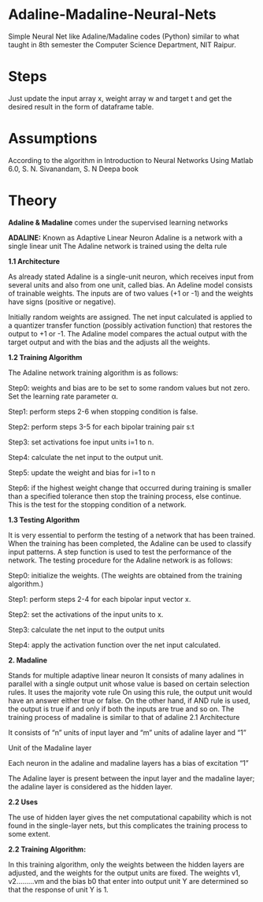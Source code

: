 # Adaline-Madaline-Neural-Nets
Simple Neural Net like Adaline/Madaline codes (Python) similar to what taught in 8th semester the Computer Science Department, NIT Raipur.
# Steps
Just update the input array x, weight array w and target t and get the desired result in the form of dataframe table.
# Assumptions
According to the algorithm in Introduction to Neural Networks Using Matlab 6.0, S. N. Sivanandam, S. N Deepa book
# Theory
**Adaline & Madaline** comes under the supervised learning networks

**ADALINE:**
Known as Adaptive Linear Neuron
Adaline is a network with a single linear unit
The Adaline network is trained using the delta rule

**1.1  Architecture**

As already stated Adaline is a single-unit neuron, which receives input from several units and also from one unit, called bias. An Adeline model consists of trainable weights. The inputs are of two values (+1 or -1) and the weights have signs (positive or negative).

Initially random weights are assigned. The net input calculated is applied to a quantizer transfer function (possibly activation function) that restores the output to +1 or -1. The Adaline model compares the actual output with the target output and with the bias and the adjusts all the weights.

**1.2  Training Algorithm**

The Adaline network training algorithm is as follows:

Step0: weights and bias are to be set to some random values but not zero. Set the learning rate parameter α.

Step1: perform steps 2-6 when stopping condition is false.

Step2: perform steps 3-5 for each bipolar training pair s:t

Step3: set activations foe input units i=1 to n.

Step4: calculate the net input to the output unit.

Step5: update the weight and bias for i=1 to n

Step6: if the highest weight change that occurred during training is smaller than a specified tolerance then stop the training process, else continue. This is the test for the stopping condition of a network.

**1.3  Testing Algorithm**

It is very essential to perform the testing of a network that has been trained. When the training has been completed, the Adaline can be used to classify input patterns. A step function is used to test the performance of the network. The testing procedure for the Adaline network is as follows:

Step0: initialize the weights. (The weights are obtained from the training algorithm.)

Step1: perform steps 2-4 for each bipolar input vector x.

Step2: set the activations of the input units to x.

Step3: calculate the net input to the output units

Step4: apply the activation function over the net input calculated.

**2. Madaline**

Stands for multiple adaptive linear neuron
It consists of many adalines in parallel with a single output unit whose value is based on certain selection rules.
It uses the majority vote rule
On using this rule, the output unit would have an answer either true or false.
On the other hand, if AND rule is used, the output is true if and only if both the inputs are true and so on.
The training process of madaline is similar to that of adaline
2.1 Architecture

It consists of “n” units of input layer and “m” units of adaline layer and “1”

Unit of the Madaline layer

Each neuron in the adaline and madaline layers has a bias of excitation “1”

The Adaline layer is present between the input layer and the madaline layer; the adaline layer is considered as the hidden layer.

**2.2 Uses**

The use of hidden layer gives the net computational capability which is not found in the single-layer nets, but this complicates the training process to some extent.

**2.2 Training Algorithm:**

In this training algorithm, only the weights between the hidden layers are adjusted, and the weights for the output units are fixed. The weights v1, v2………vm and the bias b0 that enter into output unit Y are determined so that the response of unit Y is 1.

